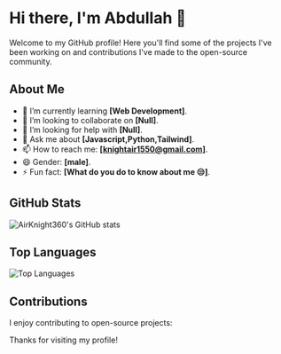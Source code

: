 
# Hi there, I'm Abdullah 👋

Welcome to my GitHub profile! Here you'll find some of the projects I've been working on and contributions I've made to the open-source community.

## About Me

- 🌱 I’m currently learning __[Web Development]__.
- 👯 I’m looking to collaborate on __[Null]__.
- 🤔 I’m looking for help with __[Null]__.
- 💬 Ask me about __[Javascript,Python,Tailwind]__.
- 📫 How to reach me: __[knightair1550@gmail.com]__.
- 😄 Gender: __[male]__.
- ⚡ Fun fact: __[What do you do to know about me 😒]__.

## GitHub Stats

![AirKnight360's GitHub stats](https://github-readme-stats.vercel.app/api?username=AirKnight360&show_icons=true&theme=radical)

## Top Languages

![Top Languages](https://github-readme-stats.vercel.app/api/top-langs/?username=AirKnight360&layout=compact&theme=radical)

## Contributions

I enjoy contributing to open-source projects:


Thanks for visiting my profile!